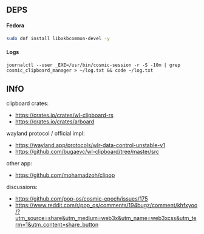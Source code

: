 ## DEPS

#### Fedora
```sh
sudo dnf install libxkbcommon-devel -y
```

#### Logs

```
journalctl --user _EXE=/usr/bin/cosmic-session -r -S -10m | grep cosmic_clipboard_manager > ~/log.txt && code ~/log.txt
```
## INfO

clipboard crates:
- https://crates.io/crates/wl-clipboard-rs
- https://crates.io/crates/arboard


wayland protocol / official impl:
- https://wayland.app/protocols/wlr-data-control-unstable-v1
- https://github.com/bugaevc/wl-clipboard/tree/master/src


other app:
- https://github.com/mohamadzoh/clipop



discussions:
- https://github.com/pop-os/cosmic-epoch/issues/175
- https://www.reddit.com/r/pop_os/comments/194bugz/comment/khfxyoo/?utm_source=share&utm_medium=web3x&utm_name=web3xcss&utm_term=1&utm_content=share_button
